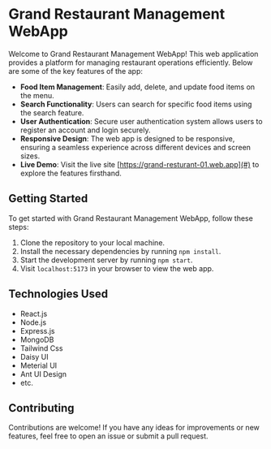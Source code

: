 # Grand Restaurant Management WebApp

Welcome to Grand Restaurant Management WebApp! This web application provides a platform for managing restaurant operations efficiently. Below are some of the key features of the app:

- **Food Item Management**: Easily add, delete, and update food items on the menu.
- **Search Functionality**: Users can search for specific food items using the search feature.
- **User Authentication**: Secure user authentication system allows users to register an account and login securely.
- **Responsive Design**: The web app is designed to be responsive, ensuring a seamless experience across different devices and screen sizes.
- **Live Demo**: Visit the live site [https://grand-resturant-01.web.app](#) to explore the features firsthand.

## Getting Started

To get started with Grand Restaurant Management WebApp, follow these steps:

1. Clone the repository to your local machine.
2. Install the necessary dependencies by running `npm install`.
3. Start the development server by running `npm start`.
4. Visit `localhost:5173` in your browser to view the web app.

## Technologies Used

- React.js
- Node.js
- Express.js
- MongoDB
- Tailwind Css
- Daisy UI
- Meterial UI
- Ant UI Design
- etc.

## Contributing

Contributions are welcome! If you have any ideas for improvements or new features, feel free to open an issue or submit a pull request.
